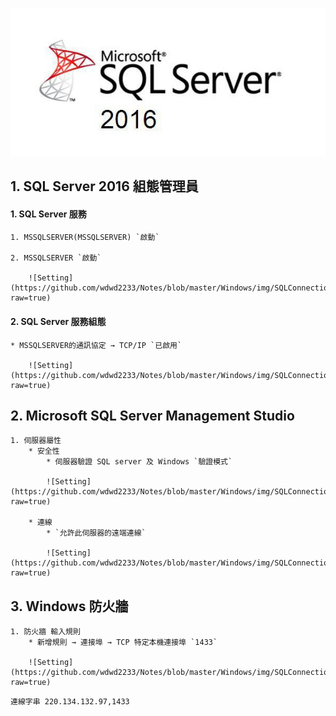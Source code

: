 
![SQL server](https://github.com/wdwd2233/Notes/blob/master/Windows/img/MicrosoftSQLServer2016.jpg?raw=true)

## 1. SQL Server 2016 組態管理員

#### 1. SQL Server 服務
	1. MSSQLSERVER(MSSQLSERVER) `啟動`
	
	2. MSSQLSERVER `啟動`
		
		![Setting](https://github.com/wdwd2233/Notes/blob/master/Windows/img/SQLConnection.png?raw=true)
		
#### 2. SQL Server 服務組態
	* MSSQLSERVER的通訊協定 → TCP/IP `已啟用`
		
		![Setting](https://github.com/wdwd2233/Notes/blob/master/Windows/img/SQLConnection%20(2).png?raw=true)
		
## 2. Microsoft SQL Server Management Studio 

	1. 伺服器屬性
		* 安全性 
			* 伺服器驗證 SQL server 及 Windows `驗證模式`
			
			![Setting](https://github.com/wdwd2233/Notes/blob/master/Windows/img/SQLConnection%20(3).png?raw=true)
		
		* 連線
			* `允許此伺服器的遠端連線`
			
			![Setting](https://github.com/wdwd2233/Notes/blob/master/Windows/img/SQLConnection%20(4).png?raw=true)

## 3. Windows 防火牆 

	1. 防火牆 輸入規則
		* 新增規則 → 連接埠 → TCP 特定本機連接埠 `1433`
		
		![Setting](https://github.com/wdwd2233/Notes/blob/master/Windows/img/SQLConnection%20(5).png?raw=true)
		

`連線字串 220.134.132.97,1433` 